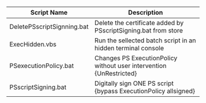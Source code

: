 <br />

|Script Name|Description|
|---|---|
|DeletePSscriptSignning.bat|Delete the certificate added by PSscriptSigning.bat from store|
|ExecHidden.vbs|Run the sellected batch script in an hidden terminal console|
|PSexecutionPolicy.bat|Changes PS ExecutionPolicy without user intervention {UnRestricted}|
|PSscriptSigning.bat|Digitally sign ONE PS script {bypass ExecutionPolicy allsigned}|

